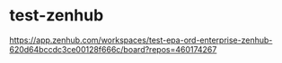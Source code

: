 # test-zenhub

https://app.zenhub.com/workspaces/test-epa-ord-enterprise-zenhub-620d64bccdc3ce00128f666c/board?repos=460174267

